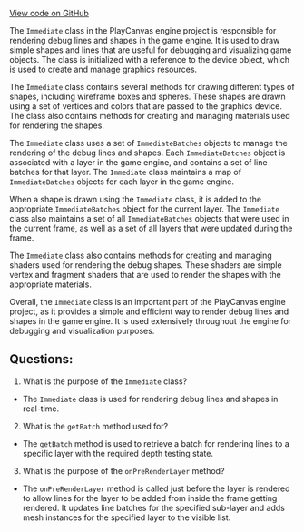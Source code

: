 [View code on GitHub](https://github.com/playcanvas/engine/src/scene/immediate/immediate.js)

The `Immediate` class in the PlayCanvas engine project is responsible for rendering debug lines and shapes in the game engine. It is used to draw simple shapes and lines that are useful for debugging and visualizing game objects. The class is initialized with a reference to the device object, which is used to create and manage graphics resources.

The `Immediate` class contains several methods for drawing different types of shapes, including wireframe boxes and spheres. These shapes are drawn using a set of vertices and colors that are passed to the graphics device. The class also contains methods for creating and managing materials used for rendering the shapes.

The `Immediate` class uses a set of `ImmediateBatches` objects to manage the rendering of the debug lines and shapes. Each `ImmediateBatches` object is associated with a layer in the game engine, and contains a set of line batches for that layer. The `Immediate` class maintains a map of `ImmediateBatches` objects for each layer in the game engine.

When a shape is drawn using the `Immediate` class, it is added to the appropriate `ImmediateBatches` object for the current layer. The `Immediate` class also maintains a set of all `ImmediateBatches` objects that were used in the current frame, as well as a set of all layers that were updated during the frame.

The `Immediate` class also contains methods for creating and managing shaders used for rendering the debug shapes. These shaders are simple vertex and fragment shaders that are used to render the shapes with the appropriate materials.

Overall, the `Immediate` class is an important part of the PlayCanvas engine project, as it provides a simple and efficient way to render debug lines and shapes in the game engine. It is used extensively throughout the engine for debugging and visualization purposes.
## Questions: 
 1. What is the purpose of the `Immediate` class?
- The `Immediate` class is used for rendering debug lines and shapes in real-time.

2. What is the `getBatch` method used for?
- The `getBatch` method is used to retrieve a batch for rendering lines to a specific layer with the required depth testing state.

3. What is the purpose of the `onPreRenderLayer` method?
- The `onPreRenderLayer` method is called just before the layer is rendered to allow lines for the layer to be added from inside the frame getting rendered. It updates line batches for the specified sub-layer and adds mesh instances for the specified layer to the visible list.